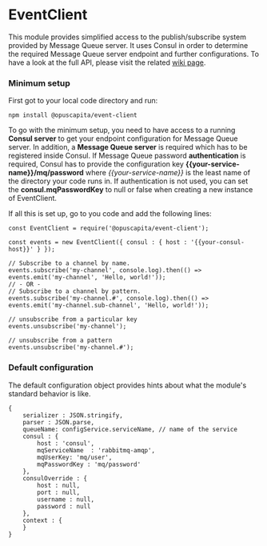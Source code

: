 # EventClient

This module provides simplified access to the publish/subscribe system provided by Message Queue server. It uses Consul in order to determine the required Message Queue server endpoint and further configurations. To have a look at the full API, please visit the related [wiki page](https://github.com/OpusCapita/event-client/wiki).

### Minimum setup
First got to your local code directory and run:
```
npm install @opuscapita/event-client
```
To go with the minimum setup, you need to have access to a running **Consul server** to get your endpoint configuration for Message Queue server. In addition, a **Message Queue server** is required which has to be registered inside Consul. If Message Queue password **authentication** is required, Consul has to provide the configuration key **{{your-service-name}}/mq/password** where *{{your-service-name}}* is the least name of the directory your code runs in. If authentication is not used, you can set the **consul.mqPasswordKey** to null or false when creating a new instance of EventClient.

If all this is set up, go to you code and add the following lines:

```JS
const EventClient = require('@opuscapita/event-client');

const events = new EventClient({ consul : { host : '{{your-consul-host}}' } });

// Subscribe to a channel by name.
events.subscribe('my-channel', console.log).then(() => events.emit('my-channel', 'Hello, world!'));
// - OR -
// Subscribe to a channel by pattern.
events.subscribe('my-channel.#', console.log).then(() => events.emit('my-channel.sub-channel', 'Hello, world!'));

// unsubscribe from a particular key
events.unsubscribe('my-channel');

// unsubscribe from a pattern
events.unsubscribe('my-channel.#');
```

### Default configuration

The default configuration object provides hints about what the module's standard behavior is like.

```JS
{
    serializer : JSON.stringify,
    parser : JSON.parse,
    queueName: configService.serviceName, // name of the service
    consul : {
        host : 'consul',
        mqServiceName  : 'rabbitmq-amqp',
        mqUserKey: 'mq/user',
        mqPasswordKey : 'mq/password'
    },
    consulOverride : {
        host : null,
        port : null,
        username : null,
        password : null
    },
    context : {
    }
}
```
